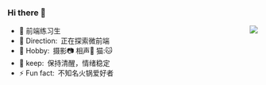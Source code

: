 
### Hi there 👋

<!--
**ZhengLai98/ZhengLai98** is a ✨ _special_ ✨ repository because its `README.md` (this file) appears on your GitHub profile.
Here are some ideas to get you started:
--> 
<img align="right" src="https://github-readme-stats.vercel.app/api?username=ZhengLai98&show_icons=true&theme=tokyonight">

- 🌱 前端练习生
- 🔭 Direction:&ensp;正在探索微前端
- 💫 Hobby:&ensp;摄影📷 相声🔔 猫:🐱
- 💬 keep:&ensp;保持清醒，情绪稳定
- ⚡ Fun fact:&ensp;不知名火锅爱好者
